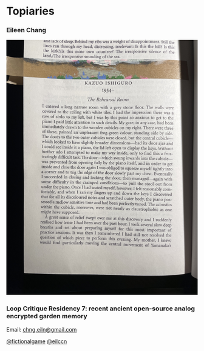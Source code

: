 # Topiaries
### Eileen Chang 

![alt text](https://github.com/eilccn/topiaries-info/blob/main/flowers/therehearsalroom-1.jpg)

### Loop Critique Residency 7: recent ancient open-source analog encrypted garden memory

Email: chng.eiln@gmail.com

[@fictionalgame](https://twitter.com/fictionalgame) [@eilccn](https://eilccn.itch.io/garden-of-loom)





